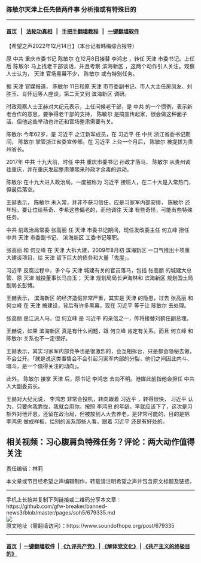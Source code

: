 ### 陈敏尔天津上任先做两件事 分析指或有特殊目的
------------------------

#### [首页](https://github.com/gfw-breaker/banned-news3/blob/master/README.md) &nbsp;&nbsp;|&nbsp;&nbsp; [法轮功真相](https://github.com/begood0513/basic/blob/master/README.md)  &nbsp;&nbsp;|&nbsp;&nbsp; [手把手翻墙教程](https://github.com/gfw-breaker/guides/wiki)  &nbsp;&nbsp;|&nbsp;&nbsp; [一键翻墙软件](https://github.com/gfw-breaker/nogfw/blob/master/README.md)  



<div><div class="Content__Wrapper sc-1bvya0-0 elmmKw article_body" itemprop="articleBody">
 <div id="post_place_1">
 </div>
 <p class="meta-top">
  <span class="meta">
   【希望之声2022年12月14日】（本台记者韩梅综合报导）
  </span>
 </p>
 <p class="a" style="border:none;margin-top:13px;margin-bottom:13px;text-align:justify;padding:0cm">
  原
  <ok href="/term/1059">
   中共
  </ok>
  <ok href="/term/57181">
   重庆市委书记
  </ok>
  <ok href="/term/13966">
   陈敏尔
  </ok>
  在12月8日接替
  <ok href="/term/12226">
   李鸿忠
  </ok>
  ，转任
  <ok href="/term/1273">
   天津
  </ok>
  市委书记。上任后
  <ok href="/term/13966">
   陈敏尔
  </ok>
  马上找老干部谈话，并且考察
  <ok href="/term/201889">
   滨海新区
  </ok>
  ，这两个动作引人关注。观察人士认为，
  <ok href="/term/1273">
   天津
  </ok>
  官场黑幕不少，
  <ok href="/term/13966">
   陈敏尔
  </ok>
  或有特别任务。
 </p>
 <p>
  据
  <ok href="/term/1273">
   天津
  </ok>
  官媒报道，
  <ok href="/term/13966">
   陈敏尔
  </ok>
  11日和原
  <ok href="/term/1273">
   天津
  </ok>
  市市委副书记、市人大主任房凤友、刘胜玉、肖怀远等人座谈，第二天又到
  <ok href="/term/201889">
   滨海新区
  </ok>
  调研。
 </p>
 <p>
  时政观察人士王赫对大纪元表示，上任问候老干部，是
  <ok href="/term/1059">
   中共
  </ok>
  的一个惯例，表示新老合作的意思，要争得老干部的支持，
  <ok href="/term/13966">
   陈敏尔
  </ok>
  是搞宣传起家，很会做这种面子活，但他这些举动也许还和官场整肃需要有关。
 </p>
 <p>
  <ok href="/term/13966">
   陈敏尔
  </ok>
  今年62岁，是
  <ok href="/term/1063">
   习近平
  </ok>
  之江新军成员，在
  <ok href="/term/1063">
   习近平
  </ok>
  任
  <ok href="/term/1059">
   中共
  </ok>
  浙江省委书记期间，
  <ok href="/term/13966">
   陈敏尔
  </ok>
  掌管浙江省委宣传部。在
  <ok href="/term/1063">
   习近平
  </ok>
  上台一个月后，
  <ok href="/term/13966">
   陈敏尔
  </ok>
  被提拔为贵州省长。
 </p>
 <p>
  2017年
  <ok href="/term/1059">
   中共
  </ok>
  十九大前，时任
  <ok href="/term/1059">
   中共
  </ok>
  <ok href="/term/57181">
   重庆市委书记
  </ok>
  孙政才落马，
  <ok href="/term/13966">
   陈敏尔
  </ok>
  从贵州调往重庆，并在重庆发起整肃薄熙来孙政才余毒的运动。
 </p>
 <p>
  <ok href="/term/13966">
   陈敏尔
  </ok>
  在十九大进入政治局，一度被称为
  <ok href="/term/1063">
   习近平
  </ok>
  接班人，在二十大是入常热门，但最后落空。
 </p>
 <p>
  王赫表示，
  <ok href="/term/13966">
   陈敏尔
  </ok>
  未入常，并非不获习信任，应是习家军内部安排，
  <ok href="/term/13966">
   陈敏尔
  </ok>
  还年轻，要让位给蔡奇、李希这些偏老的，而他调往
  <ok href="/term/1273">
   天津
  </ok>
  有些奇怪，可能有些特殊任务。
 </p>
 <p>
  <ok href="/term/1059">
   中共
  </ok>
  前政治局常委
  <ok href="/term/1275">
   张高丽
  </ok>
  任
  <ok href="/term/1273">
   天津
  </ok>
  市委书记期间，现任发改委主任
  <ok href="/term/41814">
   何立峰
  </ok>
  担任
  <ok href="/term/1059">
   中共
  </ok>
  <ok href="/term/1273">
   天津
  </ok>
  市委副书记、
  <ok href="/term/201889">
   滨海新区
  </ok>
  工委书记等职。
 </p>
 <p>
  <ok href="/term/1275">
   张高丽
  </ok>
  和
  <ok href="/term/41814">
   何立峰
  </ok>
  在
  <ok href="/term/1273">
   天津
  </ok>
  大拆大建，2009年8月初
  <ok href="/term/201889">
   滨海新区
  </ok>
  一口气推出十项重大建设项目，给
  <ok href="/term/1273">
   天津
  </ok>
  留下巨大的债务和大量「鬼屋」。
 </p>
 <p>
  <ok href="/term/1063">
   习近平
  </ok>
  反腐过程中，多个与
  <ok href="/term/1273">
   天津
  </ok>
  城建有关的官员落马，包括
  <ok href="/term/1275">
   张高丽
  </ok>
  的城建大总管、原
  <ok href="/term/1273">
   天津
  </ok>
  城投董事长马白玉；
  <ok href="/term/1273">
   天津
  </ok>
  规划局局长尹海林和
  <ok href="/term/201889">
   滨海新区
  </ok>
  规划国土局副局长彭博。
 </p>
 <p>
  王赫表示，
  <ok href="/term/201889">
   滨海新区
  </ok>
  的经济造假非常严重，其实是
  <ok href="/term/1273">
   天津
  </ok>
  的隐患，过去
  <ok href="/term/1275">
   张高丽
  </ok>
  和
  <ok href="/term/41814">
   何立峰
  </ok>
  在
  <ok href="/term/1273">
   天津
  </ok>
  搞建设，背后有许多黑幕，现在
  <ok href="/term/1063">
   习近平
  </ok>
  等于让
  <ok href="/term/13966">
   陈敏尔
  </ok>
  去处理。
 </p>
 <p>
  <ok href="/term/1275">
   张高丽
  </ok>
  是江派人马，但
  <ok href="/term/41814">
   何立峰
  </ok>
  是
  <ok href="/term/1063">
   习近平
  </ok>
  的亲信之一，传将接替刘鹤任副总理。
 </p>
 <p>
  王赫说，如果
  <ok href="/term/201889">
   滨海新区
  </ok>
  真是有什么问题，跟
  <ok href="/term/41814">
   何立峰
  </ok>
  肯定有关系。而且
  <ok href="/term/41814">
   何立峰
  </ok>
  和
  <ok href="/term/13966">
   陈敏尔
  </ok>
  关系也不一定很好。
 </p>
 <p>
  王赫表示，其实习家军内部竞争也是很激烈的，会互相拆台，只是都会隐秘去做，不会公开。「就是说这类事情会不会引起习家军内部的分裂，他们之间因此内斗、暗斗，是一个值得关注的动向」。
 </p>
 <p>
  此外，
  <ok href="/term/13966">
   陈敏尔
  </ok>
  接掌
  <ok href="/term/1273">
   天津
  </ok>
  后，原书记
  <ok href="/term/12226">
   李鸿忠
  </ok>
  去向不明。港媒此前指他会担任
  <ok href="/term/1059">
   中共
  </ok>
  人大副委员长。
 </p>
 <p>
  王赫对大纪元说，
  <ok href="/term/12226">
   李鸿忠
  </ok>
  非常会投机，转向跟着
  <ok href="/term/1063">
   习近平
  </ok>
  ，转得很快，
  <ok href="/term/1063">
   习近平
  </ok>
  认为，只要向我靠拢，我就会用你。按照
  <ok href="/term/12226">
   李鸿忠
  </ok>
  的年龄，早就应该下了，这次是习额外对他开恩，还留在政治局，但被放到人大去养老，是非常可能的，目的是把
  <ok href="/term/12226">
   李鸿忠
  </ok>
  做成样板，给别的派系那些人看，跟着
  <ok href="/term/1063">
   习近平
  </ok>
  还是有好处的。
 </p>
 <h2>
  <ok href="https://youtu.be/a9PYh6_-_PE">
   相关视频：习心腹肩负特殊任务？评论：两大动作值得关注
  </ok>
 </h2>
 <p class="meta-btm">
  责任编辑：林莉
 </p>
 <p class="meta-btm">
  本文章或节目经希望之声编辑制作，转载请注明希望之声并包含原文标题及链接。
 </p>
</div>
</div>
<hr/>
手机上长按并复制下列链接或二维码分享本文章：<br/>
https://github.com/gfw-breaker/banned-news3/blob/master/pages/soh5/679335.md <br/>
<a href='https://github.com/gfw-breaker/banned-news3/blob/master/pages/soh5/679335.md'><img src='https://github.com/gfw-breaker/banned-news3/blob/master/pages/soh5/679335.md.png'/></a> <br/>
原文地址（需翻墙访问）：https://www.soundofhope.org/post/679335


------------------------
#### [首页](https://github.com/gfw-breaker/banned-news3/blob/master/README.md) &nbsp;|&nbsp; [一键翻墙软件](https://github.com/gfw-breaker/nogfw/blob/master/README.md) &nbsp;| [《九评共产党》](https://github.com/gfw-breaker/9ping.md/blob/master/README.md#九评之一评共产党是什么) | [《解体党文化》](https://github.com/gfw-breaker/jtdwh.md/blob/master/README.md) | [《共产主义的终极目的》](https://github.com/gfw-breaker/gczydzjmd.md/blob/master/README.md)


<img src='http://gfw-breaker.win/banned-news3/pages/soh5/679335.md' width='0px' height='0px'/>